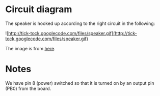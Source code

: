 # Circuit diagram #
The speaker is hooked up according to the right circuit in the following:

![http://tick-tock.googlecode.com/files/speaker.gif](http://tick-tock.googlecode.com/files/speaker.gif)

The image is from [here](http://ourworld.compuserve.com/homepages/Bill_Bowden/page10.htm).

# Notes #
We have pin 8 (power) switched so that it is turned on by an output pin (PB0) from the board.